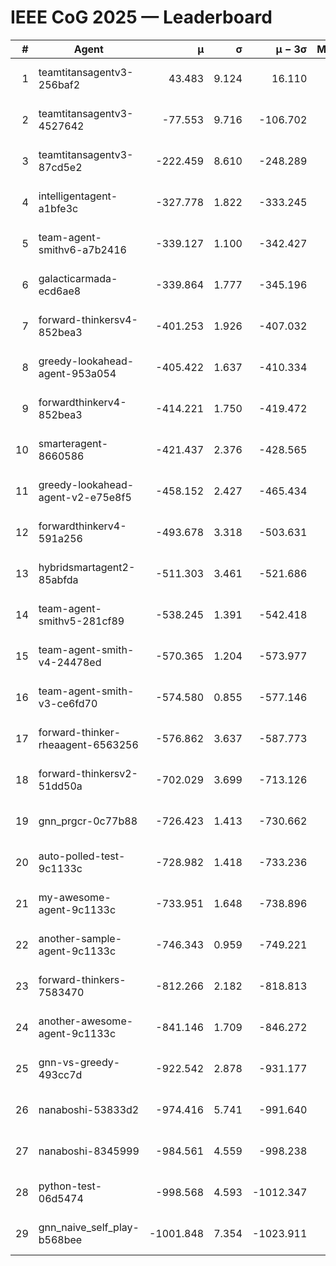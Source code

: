 # IEEE CoG 2025 — Leaderboard

| # | Agent | μ | σ | μ − 3σ | Matches | Updated |
|---:|---|---:|---:|---:|---:|---|
| 1 | teamtitansagentv3-256baf2 | 43.483 | 9.124 | 16.110 | 21256 | 2025-08-25 03:27 |
| 2 | teamtitansagentv3-4527642 | -77.553 | 9.716 | -106.702 | 20670 | 2025-08-25 03:27 |
| 3 | teamtitansagentv3-87cd5e2 | -222.459 | 8.610 | -248.289 | 21446 | 2025-08-25 03:27 |
| 4 | intelligentagent-a1bfe3c | -327.778 | 1.822 | -333.245 | 17686 | 2025-08-25 03:27 |
| 5 | team-agent-smithv6-a7b2416 | -339.127 | 1.100 | -342.427 | 20580 | 2025-08-25 03:27 |
| 6 | galacticarmada-ecd6ae8 | -339.864 | 1.777 | -345.196 | 19360 | 2025-08-25 03:27 |
| 7 | forward-thinkersv4-852bea3 | -401.253 | 1.926 | -407.032 | 16912 | 2025-08-25 03:27 |
| 8 | greedy-lookahead-agent-953a054 | -405.422 | 1.637 | -410.334 | 19068 | 2025-08-25 03:27 |
| 9 | forwardthinkerv4-852bea3 | -414.221 | 1.750 | -419.472 | 17590 | 2025-08-25 03:27 |
| 10 | smarteragent-8660586 | -421.437 | 2.376 | -428.565 | 17733 | 2025-08-25 03:27 |
| 11 | greedy-lookahead-agent-v2-e75e8f5 | -458.152 | 2.427 | -465.434 | 21348 | 2025-08-25 03:27 |
| 12 | forwardthinkerv4-591a256 | -493.678 | 3.318 | -503.631 | 17209 | 2025-08-25 03:27 |
| 13 | hybridsmartagent2-85abfda | -511.303 | 3.461 | -521.686 | 17346 | 2025-08-25 03:27 |
| 14 | team-agent-smithv5-281cf89 | -538.245 | 1.391 | -542.418 | 19980 | 2025-08-25 03:27 |
| 15 | team-agent-smith-v4-24478ed | -570.365 | 1.204 | -573.977 | 21036 | 2025-08-25 03:27 |
| 16 | team-agent-smith-v3-ce6fd70 | -574.580 | 0.855 | -577.146 | 21596 | 2025-08-25 03:27 |
| 17 | forward-thinker-rheaagent-6563256 | -576.862 | 3.637 | -587.773 | 19528 | 2025-08-25 03:27 |
| 18 | forward-thinkersv2-51dd50a | -702.029 | 3.699 | -713.126 | 20168 | 2025-08-25 03:27 |
| 19 | gnn_prgcr-0c77b88 | -726.423 | 1.413 | -730.662 | 18220 | 2025-08-25 03:27 |
| 20 | auto-polled-test-9c1133c | -728.982 | 1.418 | -733.236 | 21360 | 2025-08-25 03:27 |
| 21 | my-awesome-agent-9c1133c | -733.951 | 1.648 | -738.896 | 21040 | 2025-08-25 03:27 |
| 22 | another-sample-agent-9c1133c | -746.343 | 0.959 | -749.221 | 20880 | 2025-08-25 03:27 |
| 23 | forward-thinkers-7583470 | -812.266 | 2.182 | -818.813 | 18860 | 2025-08-25 03:27 |
| 24 | another-awesome-agent-9c1133c | -841.146 | 1.709 | -846.272 | 22140 | 2025-08-25 03:27 |
| 25 | gnn-vs-greedy-493cc7d | -922.542 | 2.878 | -931.177 | 16100 | 2025-08-25 03:27 |
| 26 | nanaboshi-53833d2 | -974.416 | 5.741 | -991.640 | 16200 | 2025-08-25 03:27 |
| 27 | nanaboshi-8345999 | -984.561 | 4.559 | -998.238 | 16990 | 2025-08-25 03:27 |
| 28 | python-test-06d5474 | -998.568 | 4.593 | -1012.347 | 16670 | 2025-08-25 03:27 |
| 29 | gnn_naive_self_play-b568bee | -1001.848 | 7.354 | -1023.911 | 16740 | 2025-08-25 03:27 |
